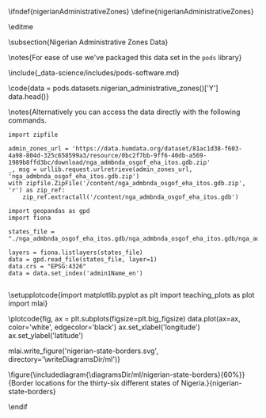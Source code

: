 \ifndef{nigerianAdministrativeZones}
\define{nigerianAdministrativeZones}

\editme

\subsection{Nigerian Administrative Zones Data}

\notes{For ease of use we've packaged this data set in the `pods` library}

\include{_data-science/includes/pods-software.md}

\code{data = pods.datasets.nigerian_administrative_zones()['Y']
data.head()}

\notes{Alternatively you can access the data directly with the following commands.

```{.python}
import zipfile

admin_zones_url = 'https://data.humdata.org/dataset/81ac1d38-f603-4a98-804d-325c658599a3/resource/0bc2f7bb-9ff6-40db-a569-1989b8ffd3bc/download/nga_admbnda_osgof_eha_itos.gdb.zip'
_, msg = urllib.request.urlretrieve(admin_zones_url, 'nga_admbnda_osgof_eha_itos.gdb.zip')
with zipfile.ZipFile('/content/nga_admbnda_osgof_eha_itos.gdb.zip', 'r') as zip_ref:
    zip_ref.extractall('/content/nga_admbnda_osgof_eha_itos.gdb')

import geopandas as gpd
import fiona

states_file = "./nga_admbnda_osgof_eha_itos.gdb/nga_admbnda_osgof_eha_itos.gdb/nga_admbnda_osgof_eha_itos.gdb/nga_admbnda_osgof_eha_itos.gdb/"

layers = fiona.listlayers(states_file)
data = gpd.read_file(states_file, layer=1)
data.crs = "EPSG:4326"
data = data.set_index('admin1Name_en')
	
```

\setupplotcode{import matplotlib.pyplot as plt
import teaching_plots as plot
import mlai}

\plotcode{fig, ax = plt.subplots(figsize=plt.big_figsize)
data.plot(ax=ax, color='white', edgecolor='black')
ax.set_xlabel('longitude')
ax.set_ylabel('latitude')

mlai.write_figure('nigerian-state-borders.svg', directory='\writeDiagramsDir/ml')}

\figure{\includediagram{\diagramsDir/ml/nigerian-state-borders}{60%}}{Border locations for the thirty-six different states of Nigeria.}{nigerian-state-borders}

\endif
